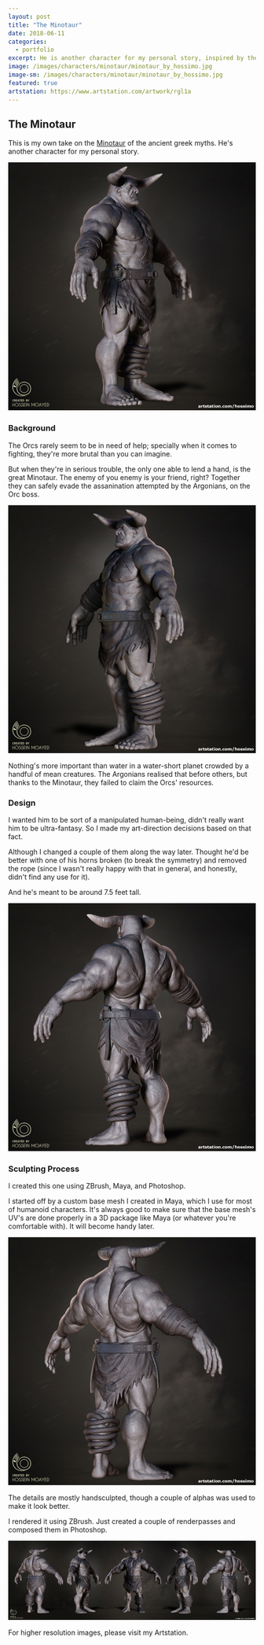```yaml
---
layout: post
title: "The Minotaur"
date: 2018-06-11
categories:
  - portfolio
excerpt: He is another character for my personal story, inspired by the ancient Greek mythology.
image: /images/characters/minotaur/minotaur_by_hossimo.jpg
image-sm: /images/characters/minotaur/minotaur_by_hossimo.jpg
featured: true
artstation: https://www.artstation.com/artwork/rgl1a
---
```


## The Minotaur

This is my own take on the [Minotaur](https://en.wikipedia.org/wiki/Minotaur) of the ancient greek myths. He's another character for my personal story.

<img src="/images/characters/minotaur/minotaur_by_hossimo_right.jpg" alt="minotaur_by_hossimo_right" style="max-width:100%;height:auto">

### Background

  

The Orcs rarely seem to be in need of help; specially when it comes to fighting, they're more brutal than you can imagine.

  

But when they're in serious trouble, the only one able to lend a hand, is the great Minotaur. The enemy of you enemy is your friend, right? Together they can safely evade the assanination attempted by the Argonians, on the Orc boss.

<img src="/images/characters/minotaur/minotaur_by_hossimo_left.jpg" alt="minotaur_by_hossimo_left" style="max-width:100%;height:auto">

Nothing's more important than water in a water-short planet crowded by a handful of mean creatures. The Argonians realised that before others, but thanks to the Minotaur, they failed to claim the Orcs' resources.

  

### Design

  

I wanted him to be sort of a manipulated human-being, didn't really want him to be ultra-fantasy. So I made my art-direction decisions based on that fact.

  

Although I changed a couple of them along the way later. Thought he'd be better with one of his horns broken (to break the symmetry) and removed the rope (since I wasn't really happy with that in general, and honestly, didn't find any use for it).

  

And he's meant to be around 7.5 feet tall.

<img src="/images/characters/minotaur/minotaur_by_hossimo_back_left.jpg" alt="minotaur_by_hossimo_back_left" style="max-width:100%;height:auto">

### Sculpting Process

  

I created this one using ZBrush, Maya, and Photoshop.

  

I started off by a custom base mesh I created in Maya, which I use for most of humanoid characters. It's always good to make sure that the base mesh's UV's are done properly in a 3D package like Maya (or whatever you're comfortable with). It will become handy later.

<img src="/images/characters/minotaur/minotaur_by_hossimo_back_right.jpg" alt="minotaur_by_hossimo_back_right" style="max-width:100%;height:auto">

The details are mostly handsculpted, though a couple of alphas was used to make it look better.

  

I rendered it using ZBrush. Just created a couple of renderpasses and composed them in Photoshop.



<img src="/images/characters/minotaur/minotaur_by_hossimo_all.jpg" alt="minotaur_by_hossimo_all" style="max-width:100%;height:auto">


For higher resolution images, please visit my Artstation.